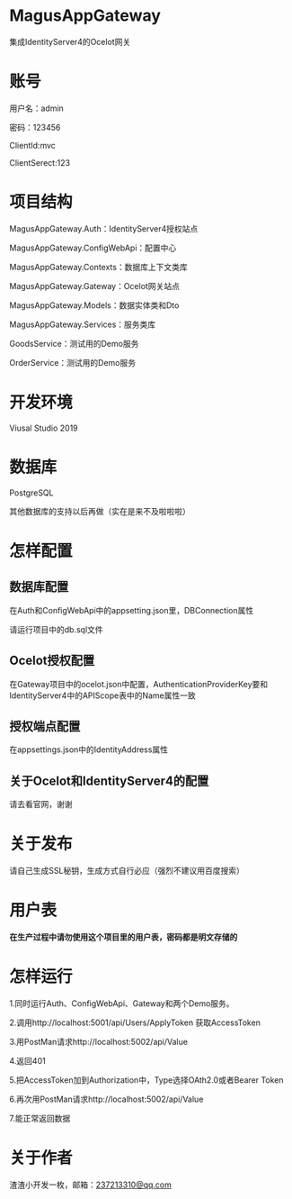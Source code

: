 # MagusAppGateway
集成IdentityServer4的Ocelot网关

# 账号
用户名：admin   

密码：123456   

ClientId:mvc   

ClientSerect:123   

# 项目结构
MagusAppGateway.Auth：IdentityServer4授权站点   

MagusAppGateway.ConfigWebApi：配置中心   

MagusAppGateway.Contexts：数据库上下文类库   

MagusAppGateway.Gateway：Ocelot网关站点   

MagusAppGateway.Models：数据实体类和Dto   

MagusAppGateway.Services：服务类库   

GoodsService：测试用的Demo服务   

OrderService：测试用的Demo服务   


# 开发环境
Viusal Studio 2019

# 数据库
PostgreSQL   

其他数据库的支持以后再做（实在是来不及啦啦啦）

# 怎样配置
## 数据库配置
在Auth和ConfigWebApi中的appsetting.json里，DBConnection属性   

请运行项目中的db.sql文件   

## Ocelot授权配置
在Gateway项目中的ocelot.json中配置，AuthenticationProviderKey要和IdentityServer4中的APIScope表中的Name属性一致   

## 授权端点配置
在appsettings.json中的IdentityAddress属性   

## 关于Ocelot和IdentityServer4的配置
请去看官网，谢谢   


# 关于发布
请自己生成SSL秘钥，生成方式自行必应（强烈不建议用百度搜索）   

# 用户表
__在生产过程中请勿使用这个项目里的用户表，密码都是明文存储的__

# 怎样运行
1.同时运行Auth、ConfigWebApi、Gateway和两个Demo服务。   

2.调用http://localhost:5001/api/Users/ApplyToken 获取AccessToken   

3.用PostMan请求http://localhost:5002/api/Value   

4.返回401   

5.把AccessToken加到Authorization中，Type选择OAth2.0或者Bearer Token   

6.再次用PostMan请求http://localhost:5002/api/Value   

7.能正常返回数据
# 关于作者
渣渣小开发一枚，邮箱：237213310@qq.com
